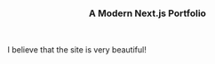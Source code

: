 <h3 align="center"> A Modern Next.js Portfolio </h3>
<br/>
<p> I believe that the site is very beautiful! </p>
